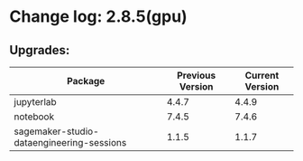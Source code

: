 # Change log: 2.8.5(gpu)

## Upgrades: 

Package | Previous Version | Current Version
---|---|---
jupyterlab|4.4.7|4.4.9
notebook|7.4.5|7.4.6
sagemaker-studio-dataengineering-sessions|1.1.5|1.1.7

